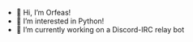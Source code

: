 - 👋 Hi, I’m Orfeas!
- 👀 I’m interested in Python!
- 🌱 I’m currently working on a Discord-IRC relay bot

<!---
OrpheusGr/OrpheusGr is a ✨ special ✨ repository because its `README.md` (this file) appears on your GitHub profile.
You can click the Preview link to take a look at your changes.
--->
